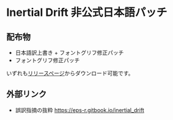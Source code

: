 # Inertial Drift 非公式日本語パッチ

## 配布物

- 日本語訳上書き + フォントグリフ修正パッチ
- フォントグリフ修正パッチ

いずれも[リリースページ](https://github.com/epser/inertial_drift_improve_japanese/releases/)からダウンロード可能です。

## 外部リンク

- 誤訳指摘の抜粋 https://eps-r.gitbook.io/inertial_drift
